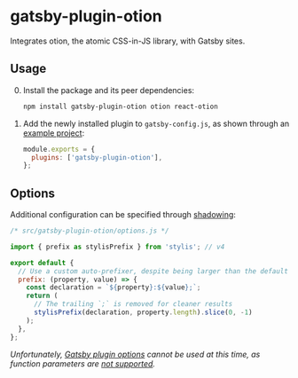 # gatsby-plugin-otion

Integrates otion, the atomic CSS-in-JS library, with Gatsby sites.

## Usage

0. Install the package and its peer dependencies:

   ```sh
   npm install gatsby-plugin-otion otion react-otion
   ```

1. Add the newly installed plugin to `gatsby-config.js`, as shown through an [example project](https://github.com/kripod/otion/tree/master/packages/example-gatsby):

   ```js
   module.exports = {
     plugins: ['gatsby-plugin-otion'],
   };
   ```

## Options

Additional configuration can be specified through [shadowing](https://www.gatsbyjs.org/blog/2019-04-29-component-shadowing/):

```js
/* src/gatsby-plugin-otion/options.js */

import { prefix as stylisPrefix } from 'stylis'; // v4

export default {
  // Use a custom auto-prefixer, despite being larger than the default
  prefix: (property, value) => {
    const declaration = `${property}:${value};`;
    return (
      // The trailing `;` is removed for cleaner results
      stylisPrefix(declaration, property.length).slice(0, -1)
    );
  },
};
```

_Unfortunately, [Gatsby plugin options](https://www.gatsbyjs.org/docs/configuring-usage-with-plugin-options/) cannot be used at this time, as function parameters are [not supported](https://github.com/gatsbyjs/gatsby/issues/14199)._
